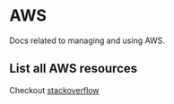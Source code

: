# AWS

Docs related to managing and using AWS.

## List all AWS resources

Checkout [stackoverflow](https://stackoverflow.com/a/48288505)
